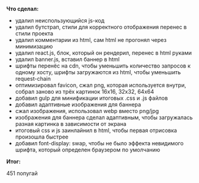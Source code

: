 **Что сделал:**

* удалил неиспользующийся js-код
* удалил бутстрап, стили для корректного отображения перенес в стили проекта
* удалил комментарии из html, сам html не прогонял через минимизацию
* удалил react.js, блок, который он рендерил, перенес в html руками
* удалил banner.js, вставил баннер в html
* шрифты перенёс на cdn, чтобы уменьшить количество запросов к одному хосту, шрифты загружаются из html, чтобы уменьшить request-chain
* оптимизировал favicon, сжал png, которая используется внутри, собрал заново из трёх картинок 16x16, 32x32, 64x64
* добавил gulp для минификации итоговых .css и .js файлов
* добавил адаптивные изображения для баннера
* сжал изображения, использовал webp вместо png/jpg
* изображения для баннера сделал адаптивным, чтобы загружалась разная картинка в зависимости от экрана
* итоговый css и js заинлайнил в html, чтобы первая отрисовка произошла быстрее
* добавил font-display: swap, чтобы не было эффекта невидимого шрифта, который определен браузером по умолчанию

**Итог:**

451 попугай 
